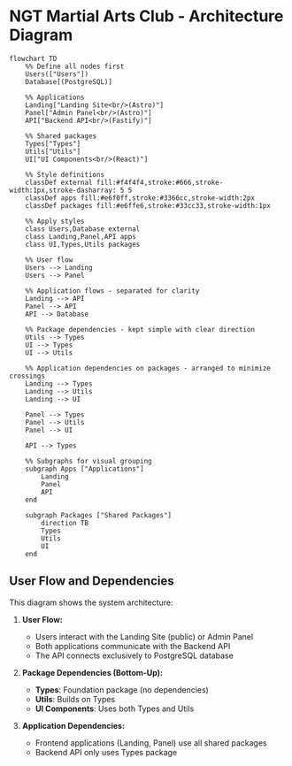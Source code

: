 # NGT Martial Arts Club - Architecture Diagram

```mermaid
flowchart TD
    %% Define all nodes first
    Users(["Users"])
    Database[(PostgreSQL)]
    
    %% Applications
    Landing["Landing Site<br/>(Astro)"]
    Panel["Admin Panel<br/>(Astro)"]
    API["Backend API<br/>(Fastify)"]
    
    %% Shared packages
    Types["Types"]
    Utils["Utils"]
    UI["UI Components<br/>(React)"]
    
    %% Style definitions
    classDef external fill:#f4f4f4,stroke:#666,stroke-width:1px,stroke-dasharray: 5 5
    classDef apps fill:#e6f0ff,stroke:#3366cc,stroke-width:2px
    classDef packages fill:#e6ffe6,stroke:#33cc33,stroke-width:1px
    
    %% Apply styles
    class Users,Database external
    class Landing,Panel,API apps
    class UI,Types,Utils packages
    
    %% User flow
    Users --> Landing
    Users --> Panel
    
    %% Application flows - separated for clarity
    Landing --> API
    Panel --> API
    API --> Database
    
    %% Package dependencies - kept simple with clear direction
    Utils --> Types
    UI --> Types
    UI --> Utils
    
    %% Application dependencies on packages - arranged to minimize crossings
    Landing --> Types
    Landing --> Utils
    Landing --> UI
    
    Panel --> Types
    Panel --> Utils
    Panel --> UI
    
    API --> Types
    
    %% Subgraphs for visual grouping
    subgraph Apps ["Applications"]
        Landing
        Panel
        API
    end
    
    subgraph Packages ["Shared Packages"]
        direction TB
        Types
        Utils
        UI
    end
```

## User Flow and Dependencies

This diagram shows the system architecture:

1. **User Flow:**
   - Users interact with the Landing Site (public) or Admin Panel
   - Both applications communicate with the Backend API
   - The API connects exclusively to PostgreSQL database

2. **Package Dependencies (Bottom-Up):**
   - **Types**: Foundation package (no dependencies)
   - **Utils**: Builds on Types
   - **UI Components**: Uses both Types and Utils

3. **Application Dependencies:**
   - Frontend applications (Landing, Panel) use all shared packages
   - Backend API only uses Types package
